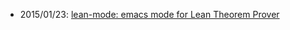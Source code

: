  
 - 2015/01/23: [lean-mode: emacs mode for Lean Theorem Prover][lean-mode]

[lean-mode]: http://leanprover.github.io/presentations/20150123_lean-mode/lean-mode.pdf
